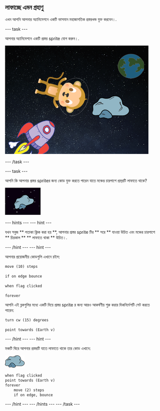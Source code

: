 ## লাফাচ্ছে এমন গ্রহাণু

এখন আপনি আপনার অ্যানিমেশনে একটি ভাসমান মহাজাগতিক প্রস্তরখন্ড যুক্ত করবেন।.

\--- task \---

আপনার অ্যানিমেশনে একটি প্রস্তর sprite যোগ করুন।.

![Adding a rock sprite](images/space-rock-sprite.png)

\--- /task \---

\--- task \---

আপনি কি আপনার প্রস্তর spriteর জন্য কোড যুক্ত করতে পারেন যাতে মঞ্চের চারপাশে প্রস্থরটি লাফাতে থাকে?

![Testing a bouncing rock](images/space-bounce-test.png)

\--- hints \--- \--- hint \---

যখন সবুজ ** পতাকা ক্লিক করা হয় **, আপনার প্রস্তর sprite টির ** সরে ** যাওয়া উচিত এবং মঞ্চের চারপাশে ** চিরকাল ** ** লাফাতে থাকা ** উচিত।.

\--- /hint \--- \--- hint \---

আপনার প্রয়োজনীয় কোডগুলি এখানে রইল:

```blocks3
move (10) steps

if on edge bounce

when flag clicked

forever
```

আপনি এই ব্লকগুলির মধ্যে একটি দিয়ে প্রস্তর sprite র জন্য আরও আকর্ষণীয় শুরু করার দিকনির্দেশটি সেট করতে পারেন:

```blocks3
turn cw (15) degrees

point towards (Earth v)
```

\--- /hint \--- \--- hint \---

মঞ্চটি ঘিরে আপনার প্রস্তরটি যাতে লাফাতে থাকে তার কোড এখানে:

![Rock sprite](images/sprite-rock.png)

```blocks3
when flag clicked
point towards (Earth v)
forever
    move (2) steps
    if on edge, bounce
```

\--- /hint \--- \--- /hints \--- \--- /task \---